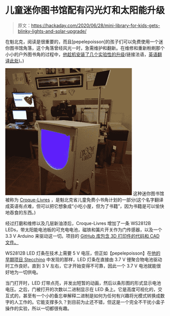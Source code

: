 # 儿童迷你图书馆配有闪光灯和太阳能升级

> 原文：<https://hackaday.com/2020/06/28/mini-library-for-kids-gets-blinky-lights-and-solar-upgrade/>

在魁北克，阅读是很重要的，而且[pepelepoisson]的孩子们可以免费使用一个迷你图书馆角落，这个角落曾经风光一时，急需维护和翻新。在维修和重新粉刷那个小小的户外图书角的过程中，[他趁机安装了几个实验性的升级](http://www.chezpapietmamie.com/pcube/fourre-tout/croque-livres-2-0/)(链接法语，[英语翻译此处](https://translate.google.ca/translate?hl=en&tab=TT&authuser=0&sl=fr&tl=en&u=http%3A%2F%2Fwww.chezpapietmamie.com%2Fpcube%2Ffourre-tout%2Fcroque-livres-2-0%2F))。)

[![](img/c6bd2b52df9d5479451faa1012c3de09.png)](https://hackaday.com/wp-content/uploads/2020/06/Croque-Livres-Glow.jpg) 这种迷你图书馆被称为 [Croque-Livres](https://croquelivres.ca/) ，是魁北克省儿童免费小书角计划的一部分(这个名字翻译成英语有点难，但可以把它想象成“小吃小屋，但为了书籍”，因为书籍是可以愉快地吞食的东西。)

经过打磨和维修以及几层新油漆后，Croque-Livres 增加了一条 WS2812B LEDs，带太阳能电池板的可充电电池，磁铁和簧片开关作为门传感器，以及一个 3.3 V Arduino 来驱动这一切。项目的 [GitHub 库包含 3D 打印件的代码和 CAD 文件。](https://github.com/pepelepoisson/CroqueLivres2.0)

WS2812B LED 灯条在技术上需要 5 V 电压，但正如【pepelepoisson】在[他的早期项目 Stecchino](https://hackaday.com/2018/03/23/stecchino-game-is-all-about-balancing-a-big-toothpick/) 中发现的那样，LED 灯条在直接由 3.7 V 锂聚合物电池驱动时工作良好。直到 3 V 左右，它才开始变得不可靠，因此一个 3.7 V 电池就能很好地为一切供电。

当门打开时，LED 灯带点亮，并发出短暂的动画，然后以条形图的形式显示电池电压。之后，门被打开的次数以二进制显示在 LED 条上。它是高度可视化的，交互式的，甚至有一个小的备忘单解释二进制是如何为任何有兴趣将光模式转换成数字的人工作的。它能支撑多久？到目前为止还不错，但这是一个完全不干扰小盒子操作的实验，所以一切都很有趣。
